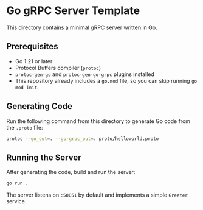 # Go gRPC Server Template

This directory contains a minimal gRPC server written in Go.

## Prerequisites

- Go 1.21 or later
- Protocol Buffers compiler (`protoc`)
- `protoc-gen-go` and `protoc-gen-go-grpc` plugins installed
- This repository already includes a `go.mod` file, so you can skip running
  `go mod init`.

## Generating Code

Run the following command from this directory to generate Go code from the `.proto` file:

```bash
protoc --go_out=. --go-grpc_out=. proto/helloworld.proto
```

## Running the Server

After generating the code, build and run the server:

```bash
go run .
```

The server listens on `:50051` by default and implements a simple `Greeter` service.
